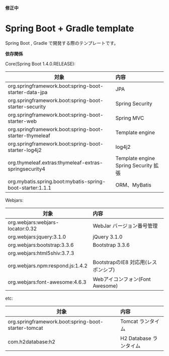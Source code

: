**修正中**


Spring Boot + Gradle template
=============

Spring Boot , Gradle で開発する際のテンプレートです。


**依存関係**  

Core(Spring Boot 1.4.0.RELEASE):

| 対象        | 内容  |
| ------------- | :----- |
| org.springframework.boot:spring-boot-starter-data-jpa | JPA |
| org.springframework.boot:spring-boot-starter-security | Spring Security |
| org.springframework.boot:spring-boot-starter-web | Spring MVC |
| org.springframework.boot:spring-boot-starter-thymeleaf | Template engine |
| org.springframework.boot:spring-boot-starter-log4j2 | log4j2 |
| org.thymeleaf.extras:thymeleaf-extras-springsecurity4 | Template engine Spring Security 拡張 |
| org.mybatis.spring.boot:mybatis-spring-boot-starter:1.1.1 | ORM、MyBatis |

Webjars:

| 対象        | 内容  |
| ------------- | :----- |
| org.webjars:webjars-locator:0.32 | WebJar バージョン番号管理 |
| org.webjars:jquery:3.1.0 | jQuery 3.1.0 |
| org.webjars:bootstrap:3.3.6 | Bootstrap 3.3.6 |
| org.webjars:html5shiv:3.7.3 |  | BootstrapのIE8 対応用(HTML5)
| org.webjars.npm:respond.js:1.4.2 | BootstrapのIE8 対応用(レスポンシブ) |
| org.webjars:font-awesome:4.6.3 | Webアイコンフォン(Font Awesome) |


etc:

| 対象        | 内容  |
| ------------- | :----- |
| org.springframework.boot:spring-boot-starter-tomcat | Tomcat ランタイム |
| com.h2database:h2| H2 Database ランタイム |
